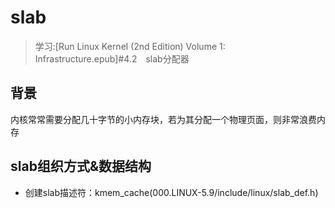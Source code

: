 # slab
> 学习:[Run Linux Kernel (2nd Edition) Volume 1: Infrastructure.epub]#4.2　slab分配器

## 背景
内核常常需要分配几十字节的小内存块，若为其分配一个物理页面，则非常浪费内存

## slab组织方式&数据结构
+ 创建slab描述符：kmem_cache(000.LINUX-5.9/include/linux/slab_def.h)
